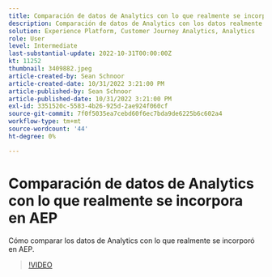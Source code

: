 ```yaml
---
title: Comparación de datos de Analytics con lo que realmente se incorpora en AEP
description: Comparación de datos de Analytics con los datos realmente incorporados en AEP
solution: Experience Platform, Customer Journey Analytics, Analytics
role: User
level: Intermediate
last-substantial-update: 2022-10-31T00:00:00Z
kt: 11252
thumbnail: 3409882.jpeg
article-created-by: Sean Schnoor
article-created-date: 10/31/2022 3:21:00 PM
article-published-by: Sean Schnoor
article-published-date: 10/31/2022 3:21:00 PM
exl-id: 3351520c-5583-4b26-925d-2ae924f060cf
source-git-commit: 7f0f5035ea7cebd60f6ec7bda9de6225b6c602a4
workflow-type: tm+mt
source-wordcount: '44'
ht-degree: 0%

---
```


# Comparación de datos de Analytics con lo que realmente se incorpora en AEP

Cómo comparar los datos de Analytics con lo que realmente se incorporó en AEP.

>[!VIDEO](https://video.tv.adobe.com/v/3409882/?quality=12&learn=on)
